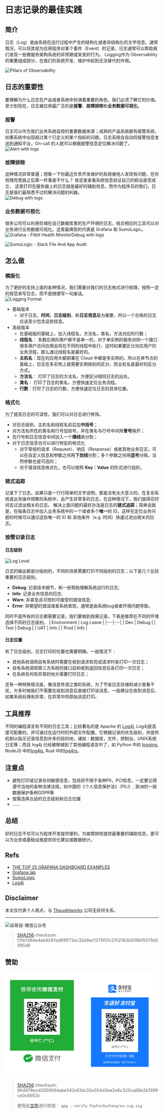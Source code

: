 # 日志记录的最佳实践

## 简介

日志（Log）是由系统在运行过程中产生的结构化或者非结构化的文字信息。通常情况，可以将其视为应用程序对某个事件（Event）的记录。日志通常可以帮助我们发现一些微服务架构系统的非预期或突发的行为。
Logging作为 Observability的重要组成部分，在我们的系统开发、维护中起到无法替代的作用。

<img src='https://cdn.staticaly.com/gh/guzhongren/data-hosting@main/Software-Engineering/Observability/01.Pillars-of-Observability.drawio.5ewrap798t40.webp' alt='Pillars of Observability' style="clear: both; display: block; margin: auto;" />

## 日志的重要性

要理解为什么日志在产品或者系统中扮演着重要的角色，我们必须了解它的价值。至少到现在，日志被应用最广泛的是**报警**、**故障排除**和**业务数据可视化**。

### 报警
日志可以作为我们业务系统监控的重要数据来源；成熟的产品系统都有报警系统，如果系统中出现超过某个已定义的某个指标的问题，日志系统会自动将报警信息发送到通知平台，On-call 的人就可以根据报警信息定位解决问题了。
 <img src='https://grafana.com/static/img/logs/logs-prometheus-alterting.svg' alt='Alert with logs' style="clear: both; display: block; margin: auto;" />
### 故障排除
这种情况非常普遍；想象一下你最近负责开发维护的系统被他人发现有问题，在你梳理完思路之后第一件事是干什么？ 肯定是查看系统信息验证自己的假设是否成立， 这里打印在服务器上的日志就是最好的辅助信息。而作为程序员的我们，日志是我们最熟悉不过的解决问题的利器。
<img src='https://grafana.com/static/img/logs/logs-effective-debugging.gif' alt='Debug with logs' style="clear: both; display: block; margin: auto;" />
### 业务数据可视化
很多公司可以利用存储在自己数据库里的生产环境的日志，结合相应的工具可以对业务进行业务数据可视化。这里最典型的代表是 Grafana 和 SumoLogic。
<img src='https://images.contentful.com/aw6mkmszlj4x/4aSWLe82Z68yjdprQJHnLu/436403e98a0f28af4f38a6da948a84bc/fitbithealthmonitor.png' alt='Grafana - Fitbit Health MonitorDebug with logs' style="clear: both; display: block; margin: auto;"/>

<img src='https://help.sumologic.com/@api/deki/files/7186/Slack_File_And_App_Audit.png?revision=1' alt='SumoLogic - Slack File And App Audit' style="clear: both; display: block; margin: auto;" />

## 怎么做
### 模版化
为了更好的支持上面的各种情况，我们需要对我们的日志格式进行梳理，按照一定的规范来写日志，而不是随便写一句废话。
<img src='https://cdn.staticaly.com/gh/guzhongren/data-hosting@main/Software-Engineering/Observability/Logging/logging.25uhyh14zi2o.webp' alt='Logging Format' style="clear: both; display: block; margin: auto;" />
- 基础版本
	- 对于日志，**时间**，**日志级别**，和**日志信息**最为重要，所以一个合格的日志应该至少包含这些信息。
- 高级版本
	- 在基础版的基础上，加入线程名，方法名，类名，方法对应的行数；
	- **线程名**： 多数应用的用户都不是单一的，对于单实例的服务对同一个接口很多用户访问应用会将在不同的线程中执行，这时如果要区分对应用户的业务流程，那么通过线程名是最好的。
	- **主机名**：现在的应用大都部署在 Cloud 中都是多实例的，所以在单节点的基础上，日志在多实例上就需要实例级别的区分，而主机名是最好的区分方式。
	- **方法名**： 打印了日志的方法名，方便区分相同日志的出处。
	- **类名**： 打印了日志的类名，方便快速定位业务流程。
	- **行数**：打印了日志的行数，方便快速定位日志的具体位置。
### 格式化

为了提高日志的可读性，我们可以对日志进行修饰。

- 对日志级别、主机名和线程名前后加**中括号**；
- 对方法名所在的类名和行号加括号，并在类名与行号中间用**冒号**隔开；
- 在行号和日志信息中间加入一个**横线**来分割；
- 对于日志信息也可以进行特定的格式化
  - 对于常规的请求（Request）、响应（Response）或者其他业务日志，可以在自定义信息和参数之间用**下划线**分割；多个参数之间用**逗号**分隔，当然参数也是可选的；
  - 对于错误信息格式化，也可以按照 **Key：Value** 的形式进行组织。

### 链式追踪

记录下了日志，如果只是一行行简单的文字说明，那是没有太大意义的。在复杂系统或业务操作频繁的系统中，会产生非常多的日志，在这种情况下，我们就得花时间去过滤出相关的日志。
解决上面问题的最好办法是日志的**链式追踪**；简单说就是，在每条日志中加入业务系统中的一个或者多个**唯一**的 ID，这样在定位业务问题的时候可以通过这些唯一的 ID 和 其他条件（e.g. 时间）快速过滤出相关的日志。

### 按需记录日志

#### 日志级别

<img src='https://cdn.staticaly.com/gh/guzhongren/data-hosting@main/Software-Engineering/Observability/Logging/Log-level.1p6czhkrcnr4.webp' alt='Log Level' style="clear: both; display: block; margin: auto;" />

日志的输出都是分级别的，不同的场景需要打印不同级别的日志；以下是几个比较重要的日志级别。

- **Debug**: 记录技术细节，和一些帮助理解系统运行的日志;
- **Info**: 记录业务信息的日志;
- **Warn**: 非紧急且可控的可接受的错误信息;
- **Error**: 非期望的错误或者系统表现，通常是由系统bug或者环境问题导致。

同时不是所有的日志都需要记录，我们要做到按需记录。下表是推荐在不同的环境选择不同的日志级别。
| Environment | Log Leave |
|---|---|
| Dev | Debug |
| Test | Debug |
| UAT | Info |
| Prod | Info |

#### 日志位置

有了日志级别，日志打印的位置也需要明确。一般情况下：
- 其他系统调用自有系统时需要在收到请求和完成请求时各打印一次日志；
- 自有系统调用第三方系统的接口前和收到返回信息后各打印一次日志；
- 在系统任何有异常的地方需要打印日志；

还有一种特殊情况是，像消息传递之类的系统，为了节省日志存储和减少查看干扰，大多时候我们不需要在收到消息后直接打印该消息，一般建议在收到消息后，如果系统处理有异常，在异常中将原始消息打印。
## 工具推荐
不同的编程语言有不同的日志工具；比较著名的是 Apache 的 [Log4j](https://logging.apache.org/log4j), Log4j是高度可配置的，并可通过在运行时的外部文件配置。它根据记录的优先级别，并提供机制以指示记录信息到许多的目的地，诸如：数据库，文件，控制台，UNIX系统日志等；而且 log4j 已经被移植到了其他编程语言中了，如 Python 中的 [logging](https://docs.python.org/3/library/logging.html), NodeJS 中的[log4js](https://www.npmjs.com/package/log4js), Rust 中的[log4rs](https://crates.io/crates/log4rs)。
## 注意点

- 避免打印或记录任何敏感信息，包括但不限于各种PII，PCI信息，一定要记得遵守当地的各种法律法规，如中国的《个人信息保护法》（PILI）, 欧洲的一般数据保护条例GDPR等
- 按需选择合适的日志级别和日志位置
- ......
## 总结
好的日志不仅可以为程序开发提供便利，为故障排除提供最重要的辅助信息，更可以为业务或基础设施提供优化建议或数据统计。

## Refs

- [THE TOP 25 GRAFANA DASHBOARD EXAMPLES](https://logit.io/blog/post/the-top-21-grafana-dashboards-and-visualisations)
- [Grafana lab](https://grafana.com/)
- [SumoLogic](https://www.sumologic.com/)
- [Log4j](https://logging.apache.org/log4j)

## Disclaimer

本文仅代表个人观点，与 [Thoughtworks](https://www.Thoughtworks.com/) 公司无任何关系。

----
![谷哥说-微信公众号](https://cdn.jsdelivr.net/gh/guzhongren/data-hosting@main/20210819/wechat.ae9zxgscqcg.png)
> [SHA256](https://emn178.github.io/online-tools/sha256_checksum.html) checksum: f2fe1394e4ab9297ed69ff73ac32e9ac1375f01c2102183b509bf9379a5995d6

## 赞助

![PayForGuzhongren](/images/pay/PayForGuzhongren.svg)
> [SHA256](https://emn178.github.io/online-tools/sha256_checksum.html) checksum: 964978ecd2059064abe542e51dc02e204d3ee2e6c320ca68e2b1399ce0c6953c

> 使用此[文件](https://guzhongren.github.io/images/pay/payforguzhongren.svg.sig)进行校验： `gpg --verify PayForGuzhongren.svg.sig`

